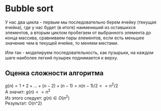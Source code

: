 # Bubble sort

У нас два цикла - первым мы последовательно берем ячейку (текущая ячейка),  где у нас будет (в итоге) наимениший из оставшихся элементов, а вторым циклом пробегаем от выбранного элемента до конца массива, сравниваем пары элементов, если есть меньшее значение чем в текущей ячейке, то меняем местами.

Или так - моделируем последовательность, как пузырьки, на каждом шаге наиболее легкий пузырек поднимается к верху.


## Оценка сложности алгоритма
$g(n) = 1+2+...+(n-2)+(n-1) = n(n-1)/2 <= n^2 / 2$  
А значит: $g(n) <= n^2$  
Из этого следует: $g(n) \in O(n^2)$  
Результат: O(n^2)  